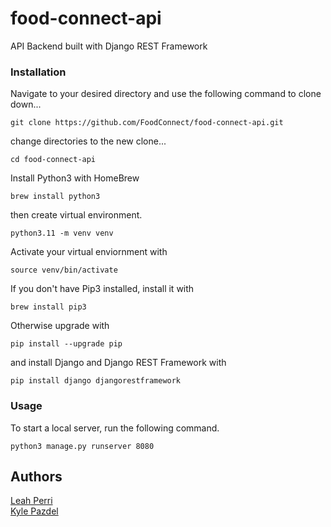# food-connect-api

API Backend built with Django REST Framework

### Installation

Navigate to your desired directory and use the following command to clone down...

```
git clone https://github.com/FoodConnect/food-connect-api.git
```

change directories to the new clone...

```
cd food-connect-api
```

Install Python3 with HomeBrew

```
brew install python3
```

then create virtual environment.

```
python3.11 -m venv venv
```

Activate your virtual enviornment with

```
source venv/bin/activate
```

If you don't have Pip3 installed, install it with

```
brew install pip3
```

Otherwise upgrade with

```
pip install --upgrade pip
```

and install Django and Django REST Framework with

```
pip install django djangorestframework
```

### Usage

To start a local server, run the following command.

```
python3 manage.py runserver 8080
```

## Authors

<p>
<a href="https://github.com/perrileah">Leah Perri</a>
<br/>
<a href="https://github.com/kyle-pazdel">Kyle Pazdel</a>
</p>

